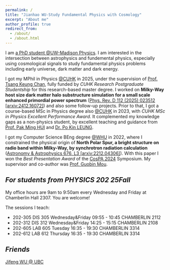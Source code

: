 ```yaml
---
permalink: /
title: "Jianhao WU-Study Fundamental Physics with Cosmology"
excerpt: "About me"
author_profile: true
redirect_from: 
  - /about/
  - /about.html
---
```


I am [a PhD student @UW-Madison Physics](https://www.physics.wisc.edu/directory/wu-jianhao/). I am interested in the intersection between astrophysics and fundemental physics, especially using cosmological signals to study fundamental physics problems including early universe, dark matter and dark energy.

I got my MPhil in Physics [@CUHK](https://www.cuhk.edu.hk) in 2025, under the supervision of [Prof. Tsang Keung Chan](https://tsangkeungchan.com/), fully funded by *CUHK Research Postgraduate Studentship* for this research-based master degree. I worked on <span style="font-weight: bold;">Milky-Way host size dark matter halo substructure simulation for a small scale enhanced primordial power spectrum</span> ([Phys. Rev. D 112 (2025) 023512 [arxiv:2412.16072]](https://arxiv.org/abs/2412.16072)) and also some follow-up projects. Prior to that, I got a course-based MSc in Physics degree also [@CUHK](https://www.cuhk.edu.hk) in 2023, with *CUHK MSc in Physics Excellent Performance Award*. It complemented my knowledge gaps as a non-physics student, by excellent teaching and guidance from [Prof. Pak Ming HUI](https://wp.phy.cuhk.edu.hk/teaching_staff/hui-pak-ming) and [Dr. Po Kin LEUNG](https://wp.phy.cuhk.edu.hk/teaching_staff/leung-po-kin).

I got my Computer Science BEng degree [@WHU](https://en.whu.edu.cn/) in 2022, where I constrained the physical origin of <span style="font-weight: bold;">North Polar Spur, a bright structure on radio band within Milky-Way, by synchrotron radiation calculation</span> ([Astronomy & Astrophysics 676, L3 [arxiv:2212.04306]](https://www.aanda.org/articles/aa/full_html/2023/08/aa45401-22/aa45401-22.html)). With this paper I won the *Best Presentation Award* of the [CosPA 2024](https://indico.itp.ac.cn/event/198/overview) Symposium. My supervisor and co-author was [Prof. Guobin Mou](https://astrowhu.github.io/guobinmou).



## *For students from PHYSICS 202 25Fall*

My office hours are 9am to 9:50am every Wednesday and Friday at Chamberlin Hall 2307. You are welcome!

The sessions I teach:
- 202-305 DIS	305	Wednesday&Friday  09:55 - 10:45	CHAMBERLIN 2112
- 202-312 DIS	312	Wednesday&Friday  14:25 - 15:15	CHAMBERLIN 2108
- 202-605 LAB	605	Tuesday           16:35 - 19:30	CHAMBERLIN 3314
- 202-612 LAB	612	Thursday          16:35 - 19:30	CHAMBERLIN 3314

## *Friends*

[Jifeng WU @ UBC](https://jifengwu2k.github.io/)